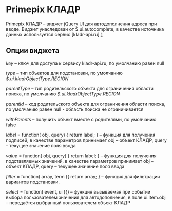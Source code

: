 Primepix КЛАДР
==============

Primepix КЛАДР – виджет jQuery UI для автодополнения адреса при вводе.
Виджет унаследован от $.ui.autocomplete, в качестве источника данных используется сервис [kladr-api.ru] [1]

Опции виджета
-------------

*key* – ключ для доступа к сервису kladr-api.ru, по умолчанию равен null

*type* – тип объектов для подстановки, по умолчанию *$.ui.kladrObjectType.REGION*

*parentType* – тип родительского объекта для ограничения области поиска, по умолчанию *$.ui.kladrObjectType.REGION*

*parentId* – код родительского объекта для ограничения области поиска, по умолчанию равен null - область поиска не ограничивается

*withParents* – получить объект вместе с родителями, по умолчанию false

*label* = function( obj, query) { return label; } – функция для получения подписей, в качестве параметров принимает obj – объект КЛАДР, query – текущее значение поля ввода

*value* = function( obj, query) { return label; } – функция для получения подставляемых значений, в качестве параметров принимает obj – объект КЛАДР, query – текущее значение поля ввода

*filter* = function( array, term ){ return array; } – функция для фильтрации вариантов подстановки.

*select* = function( event, ui ){} – функция вызываемая при событии выбора пользователем значения для автодополнения, в поле ui.item.obj – передаётся выбранный пользователем объект КЛАДР


[1]: http://kladr-api.ru/        "КЛАДР API"
